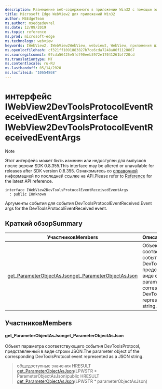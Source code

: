 ```yaml
---
description: Размещение веб-содержимого в приложении Win32 с помощью элемента управления Microsoft Edge WebView2
title: Microsoft Edge WebView2 для приложений Win32
author: MSEdgeTeam
ms.author: msedgedevrel
ms.date: 12/09/2019
ms.topic: reference
ms.prod: microsoft-edge
ms.technology: webview
keywords: IWebView2, IWebView2WebView, webview2, WebView, приложения Win32, Win32, EDGE
ms.openlocfilehash: cf321ff1091883827b7ce6cda7248a06f1128867
ms.sourcegitcommit: 07cda56425e5fdf90eeb3972e17041261bf720cd
ms.translationtype: MT
ms.contentlocale: ru-RU
ms.lasthandoff: 05/14/2020
ms.locfileid: "10654868"
---
```

# <span data-ttu-id="e5d3c-104">интерфейс IWebView2DevToolsProtocolEventReceivedEventArgs</span><span class="sxs-lookup"><span data-stu-id="e5d3c-104">interface IWebView2DevToolsProtocolEventReceivedEventArgs</span></span> 

> [!NOTE]
> <span data-ttu-id="e5d3c-105">Этот интерфейс может быть изменен или недоступен для выпусков после версии SDK 0.8.355.</span><span class="sxs-lookup"><span data-stu-id="e5d3c-105">This interface may be altered or unavailable for releases after SDK version 0.8.355.</span></span> <span data-ttu-id="e5d3c-106">Ознакомьтесь со [справочной](../../../webview2-api-reference.md) информацией по последней ссылке на API.</span><span class="sxs-lookup"><span data-stu-id="e5d3c-106">Please refer to [Reference](../../../webview2-api-reference.md) for the latest API reference.</span></span>

```
interface IWebView2DevToolsProtocolEventReceivedEventArgs
  : public IUnknown
```

<span data-ttu-id="e5d3c-107">Аргументы события для события DevToolsProtocolEventReceived.</span><span class="sxs-lookup"><span data-stu-id="e5d3c-107">Event args for the DevToolsProtocolEventReceived event.</span></span>

## <span data-ttu-id="e5d3c-108">Краткий обзор</span><span class="sxs-lookup"><span data-stu-id="e5d3c-108">Summary</span></span>

 <span data-ttu-id="e5d3c-109">Участников</span><span class="sxs-lookup"><span data-stu-id="e5d3c-109">Members</span></span>                        | <span data-ttu-id="e5d3c-110">Описания</span><span class="sxs-lookup"><span data-stu-id="e5d3c-110">Descriptions</span></span>
--------------------------------|---------------------------------------------
[<span data-ttu-id="e5d3c-111">get_ParameterObjectAsJson</span><span class="sxs-lookup"><span data-stu-id="e5d3c-111">get_ParameterObjectAsJson</span></span>](#get_parameterobjectasjson) | <span data-ttu-id="e5d3c-112">Объект параметра соответствующего события DevToolsProtocol, представленный в виде строки JSON.</span><span class="sxs-lookup"><span data-stu-id="e5d3c-112">The parameter object of the corresponding DevToolsProtocol event represented as a JSON string.</span></span>

## <span data-ttu-id="e5d3c-113">Участников</span><span class="sxs-lookup"><span data-stu-id="e5d3c-113">Members</span></span>

#### <span data-ttu-id="e5d3c-114">get_ParameterObjectAsJson</span><span class="sxs-lookup"><span data-stu-id="e5d3c-114">get_ParameterObjectAsJson</span></span> 

<span data-ttu-id="e5d3c-115">Объект параметра соответствующего события DevToolsProtocol, представленный в виде строки JSON.</span><span class="sxs-lookup"><span data-stu-id="e5d3c-115">The parameter object of the corresponding DevToolsProtocol event represented as a JSON string.</span></span>

> <span data-ttu-id="e5d3c-116">общедоступные значения HRESULT [get_ParameterObjectAsJson](#get_parameterobjectasjson)(LPWSTR \* ParameterObjectAsJson)</span><span class="sxs-lookup"><span data-stu-id="e5d3c-116">public HRESULT [get_ParameterObjectAsJson](#get_parameterobjectasjson)(LPWSTR \* parameterObjectAsJson)</span></span>

